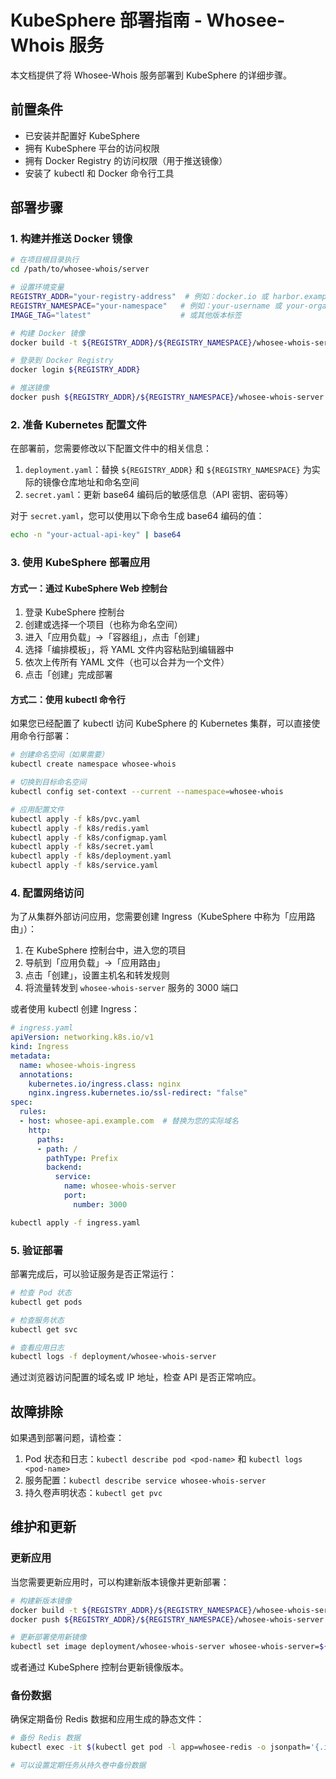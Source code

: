 # KubeSphere 部署指南 - Whosee-Whois 服务

本文档提供了将 Whosee-Whois 服务部署到 KubeSphere 的详细步骤。

## 前置条件

- 已安装并配置好 KubeSphere
- 拥有 KubeSphere 平台的访问权限
- 拥有 Docker Registry 的访问权限（用于推送镜像）
- 安装了 kubectl 和 Docker 命令行工具

## 部署步骤

### 1. 构建并推送 Docker 镜像

```bash
# 在项目根目录执行
cd /path/to/whosee-whois/server

# 设置环境变量
REGISTRY_ADDR="your-registry-address"  # 例如：docker.io 或 harbor.example.com
REGISTRY_NAMESPACE="your-namespace"   # 例如：your-username 或 your-organization
IMAGE_TAG="latest"                    # 或其他版本标签

# 构建 Docker 镜像
docker build -t ${REGISTRY_ADDR}/${REGISTRY_NAMESPACE}/whosee-whois-server:${IMAGE_TAG} .

# 登录到 Docker Registry
docker login ${REGISTRY_ADDR}

# 推送镜像
docker push ${REGISTRY_ADDR}/${REGISTRY_NAMESPACE}/whosee-whois-server:${IMAGE_TAG}
```

### 2. 准备 Kubernetes 配置文件

在部署前，您需要修改以下配置文件中的相关信息：

1. `deployment.yaml`：替换 `${REGISTRY_ADDR}` 和 `${REGISTRY_NAMESPACE}` 为实际的镜像仓库地址和命名空间
2. `secret.yaml`：更新 base64 编码后的敏感信息（API 密钥、密码等）

对于 `secret.yaml`，您可以使用以下命令生成 base64 编码的值：

```bash
echo -n "your-actual-api-key" | base64
```

### 3. 使用 KubeSphere 部署应用

#### 方式一：通过 KubeSphere Web 控制台

1. 登录 KubeSphere 控制台
2. 创建或选择一个项目（也称为命名空间）
3. 进入「应用负载」→「容器组」，点击「创建」
4. 选择「编排模板」，将 YAML 文件内容粘贴到编辑器中
5. 依次上传所有 YAML 文件（也可以合并为一个文件）
6. 点击「创建」完成部署

#### 方式二：使用 kubectl 命令行

如果您已经配置了 kubectl 访问 KubeSphere 的 Kubernetes 集群，可以直接使用命令行部署：

```bash
# 创建命名空间（如果需要）
kubectl create namespace whosee-whois

# 切换到目标命名空间
kubectl config set-context --current --namespace=whosee-whois

# 应用配置文件
kubectl apply -f k8s/pvc.yaml
kubectl apply -f k8s/redis.yaml
kubectl apply -f k8s/configmap.yaml
kubectl apply -f k8s/secret.yaml
kubectl apply -f k8s/deployment.yaml
kubectl apply -f k8s/service.yaml
```

### 4. 配置网络访问

为了从集群外部访问应用，您需要创建 Ingress（KubeSphere 中称为「应用路由」）：

1. 在 KubeSphere 控制台中，进入您的项目
2. 导航到「应用负载」→「应用路由」
3. 点击「创建」，设置主机名和转发规则
4. 将流量转发到 `whosee-whois-server` 服务的 3000 端口

或者使用 kubectl 创建 Ingress：

```yaml
# ingress.yaml
apiVersion: networking.k8s.io/v1
kind: Ingress
metadata:
  name: whosee-whois-ingress
  annotations:
    kubernetes.io/ingress.class: nginx
    nginx.ingress.kubernetes.io/ssl-redirect: "false"
spec:
  rules:
  - host: whosee-api.example.com  # 替换为您的实际域名
    http:
      paths:
      - path: /
        pathType: Prefix
        backend:
          service:
            name: whosee-whois-server
            port:
              number: 3000
```

```bash
kubectl apply -f ingress.yaml
```

### 5. 验证部署

部署完成后，可以验证服务是否正常运行：

```bash
# 检查 Pod 状态
kubectl get pods

# 检查服务状态
kubectl get svc

# 查看应用日志
kubectl logs -f deployment/whosee-whois-server
```

通过浏览器访问配置的域名或 IP 地址，检查 API 是否正常响应。

## 故障排除

如果遇到部署问题，请检查：

1. Pod 状态和日志：`kubectl describe pod <pod-name>` 和 `kubectl logs <pod-name>`
2. 服务配置：`kubectl describe service whosee-whois-server`
3. 持久卷声明状态：`kubectl get pvc`

## 维护和更新

### 更新应用

当您需要更新应用时，可以构建新版本镜像并更新部署：

```bash
# 构建新版本镜像
docker build -t ${REGISTRY_ADDR}/${REGISTRY_NAMESPACE}/whosee-whois-server:${NEW_TAG} .
docker push ${REGISTRY_ADDR}/${REGISTRY_NAMESPACE}/whosee-whois-server:${NEW_TAG}

# 更新部署使用新镜像
kubectl set image deployment/whosee-whois-server whosee-whois-server=${REGISTRY_ADDR}/${REGISTRY_NAMESPACE}/whosee-whois-server:${NEW_TAG}
```

或者通过 KubeSphere 控制台更新镜像版本。

### 备份数据

确保定期备份 Redis 数据和应用生成的静态文件：

```bash
# 备份 Redis 数据
kubectl exec -it $(kubectl get pod -l app=whosee-redis -o jsonpath='{.items[0].metadata.name}') -- redis-cli SAVE

# 可以设置定期任务从持久卷中备份数据
```
